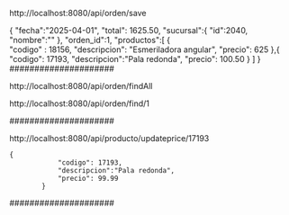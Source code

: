 
http://localhost:8080/api/orden/save


{
		"fecha":"2025-04-01",
		"total": 1625.50,
        "sucursal":{ "id":2040,
                     "nombre":""
        },
        "orden_id":1,
		"productos":[
			{	
                "codigo" : 18156,
				"descripcion": "Esmeriladora angular",
				"precio": 625
			},{ 
				"codigo": 17193,
				"descripcion":"Pala redonda",
				"precio": 100.50
			}
		 ]
}
#####################

http://localhost:8080/api/orden/findAll

http://localhost:8080/api/orden/find/1




#####################

http://localhost:8080/api/producto/updateprice/17193

    { 
				"codigo": 17193,
				"descripcion":"Pala redonda",
				"precio": 99.99
			}

#####################



   
